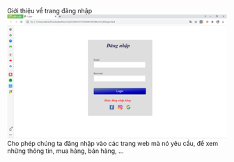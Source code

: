Giới thiệu về trang đăng nhập 
   <img src="giaodien.png">
   <br>Cho phép chúng ta đăng nhập vào các trang web mà nó yêu cầu, để xem những thông tin, mua hàng, bán hàng, …</b>